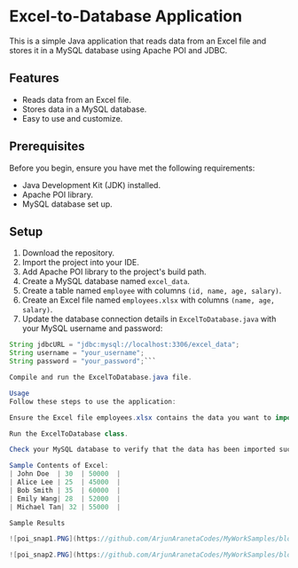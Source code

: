# Excel-to-Database Application

This is a simple Java application that reads data from an Excel file and stores it in a MySQL database using Apache POI and JDBC.

## Features

- Reads data from an Excel file.
- Stores data in a MySQL database.
- Easy to use and customize.

## Prerequisites

Before you begin, ensure you have met the following requirements:
- Java Development Kit (JDK) installed.
- Apache POI library.
- MySQL database set up.

## Setup

1. Download the repository.
2. Import the project into your IDE.
3. Add Apache POI library to the project's build path.
4. Create a MySQL database named `excel_data`.
5. Create a table named `employee` with columns `(id, name, age, salary)`.
6. Create an Excel file named `employees.xlsx` with columns `(name, age, salary)`.
7. Update the database connection details in `ExcelToDatabase.java` with your MySQL username and password:

```java
String jdbcURL = "jdbc:mysql://localhost:3306/excel_data";
String username = "your_username";
String password = "your_password";```

Compile and run the ExcelToDatabase.java file.

Usage
Follow these steps to use the application:

Ensure the Excel file employees.xlsx contains the data you want to import.

Run the ExcelToDatabase class.

Check your MySQL database to verify that the data has been imported successfully.

Sample Contents of Excel:
| John Doe  | 30  | 50000  |
| Alice Lee | 25  | 45000  |
| Bob Smith | 35  | 60000  |
| Emily Wang| 28  | 52000  |
| Michael Tan| 32 | 55000  |

Sample Results

![poi_snap1.PNG](https://github.com/ArjunAranetaCodes/MyWorkSamples/blob/main/java_apache_poi/poi_snap1.PNG)

![poi_snap2.PNG](https://github.com/ArjunAranetaCodes/MyWorkSamples/blob/main/java_apache_poi/poi_snap2.PNG)

